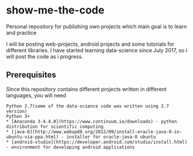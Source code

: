 # show-me-the-code

Personal repository for publishing own projects which main goal is to learn and practice

I will be posting web-projects, android projects and some tutorials for different libraries.
I have started learning data-science since July 2017, so i will post the code as i progress.

## Prerequisites

Since this repository contains different projects written in different languages, you will need

```
Python 2.7(some of the data-science code was written using 2.7 version)
Python 3+
* [Anaconda 3-4.4.0](https://www.continuum.io/downloads) - python distribution for scientific computing
* [java-8](http://www.webupd8.org/2012/09/install-oracle-java-8-in-ubuntu-via-ppa.html) - installer for oracle-java-8 ubuntu 
* [android-studio](https://developer.android.com/studio/install.html) - environment for developing android applications
```

